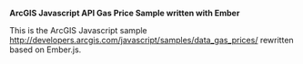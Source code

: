 **ArcGIS Javascript API Gas Price Sample written with Ember**

This is the ArcGIS Javascript sample http://developers.arcgis.com/javascript/samples/data_gas_prices/ rewritten based on Ember.js.
